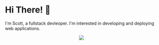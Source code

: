 # Hi There! 👋

I'm Scott, a fullstack devleoper. I'm interested in developing and deploying web applications.

<p align="center">
  <a href="https://skillicons.dev">
    <img src="https://skillicons.dev/icons?i=js,ts,java,spring,mongodb,nodejs,express,react,next,materialui,html,css,sass,tailwind,mysql,postgres,wordpress,git,linux,aws,postman,figma,ps,python" />
  </a>
</p>
